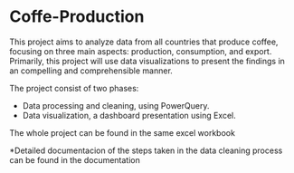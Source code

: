 # Coffe-Production
This project aims to analyze data from all countries that produce coffee, focusing on three main aspects: production, consumption, and export. Primarily, this project will use data visualizations to present the findings in an compelling and comprehensible manner.

The project consist of two phases:
- Data processing and cleaning, using PowerQuery.
- Data visualization, a dashboard presentation using Excel.

The whole project can be found in the same excel workbook

*Detailed documentacion of the steps taken in the data cleaning process can be found in the documentation
